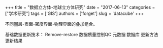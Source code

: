 +++
title = "数据立方体-地球立方体研究"
date = "2017-06-13"
categories = ["学术研究"]
tags = ['GIS']
authors = ['forget']
slug = 'datacube'
+++

不同圈层-表面-密度界面-物理界面的叠加组合。


基础数据更新技术：
Remove-restore
数据质量控制QC
元数据
数据库
更新方法
更新结果

